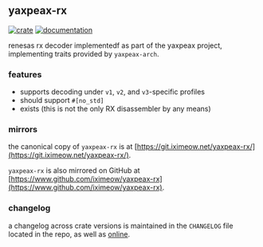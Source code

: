 ## yaxpeax-rx

[![crate](https://img.shields.io/crates/v/yaxpeax-x86.svg?logo=rust)](https://crates.io/crates/yaxpeax-x86)
[![documentation](https://docs.rs/yaxpeax-x86/badge.svg)](https://docs.rs/yaxpeax-x86)

renesas rx decoder implementedf as part of the yaxpeax project, implementing traits provided by `yaxpeax-arch`.

### features

* supports decoding under `v1`, `v2`, and `v3`-specific profiles
* should support `#[no_std]`
* exists (this is not the only RX disassembler by any means)

### mirrors

the canonical copy of `yaxpeax-rx` is at [https://git.iximeow.net/yaxpeax-rx/](https://git.iximeow.net/yaxpeax-rx/).

`yaxpeax-rx` is also mirrored on GitHub at [https://www.github.com/iximeow/yaxpeax-rx](https://www.github.com/iximeow/yaxpeax-rx).

### changelog
a changelog across crate versions is maintained in the `CHANGELOG` file located in the repo, as well as [online](https://git.iximeow.net/yaxpeax-rx/tree/CHANGELOG).
